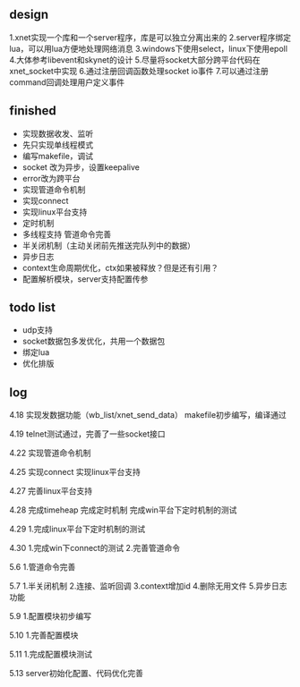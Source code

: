 ## design
1.xnet实现一个库和一个server程序，库是可以独立分离出来的
2.server程序绑定lua，可以用lua方便地处理网络消息
3.windows下使用select，linux下使用epoll
4.大体参考libevent和skynet的设计
5.尽量将socket大部分跨平台代码在xnet_socket中实现
6.通过注册回调函数处理socket io事件
7.可以通过注册command回调处理用户定义事件

## finished
* 实现数据收发、监听
* 先只实现单线程模式
* 编写makefile，调试
* socket 改为异步，设置keepalive
* error改为跨平台
* 实现管道命令机制
* 实现connect
* 实现linux平台支持
* 定时机制
* 多线程支持 管道命令完善
* 半关闭机制（主动关闭前先推送完队列中的数据）
* 异步日志
* context生命周期优化，ctx如果被释放？但是还有引用？
* 配置解析模块，server支持配置传参

## todo list

* udp支持
* socket数据包多发优化，共用一个数据包
* 绑定lua
* 优化排版

## log
4.18
实现发数据功能（wb_list/xnet_send_data）
makefile初步编写，编译通过

4.19
telnet测试通过，完善了一些socket接口

4.22
实现管道命令机制

4.25
实现connect
实现linux平台支持

4.27
完善linux平台支持

4.28
完成timeheap
完成定时机制
完成win平台下定时机制的测试

4.29
1.完成linux平台下定时机制的测试

4.30
1.完成win下connect的测试
2.完善管道命令

5.6
1.管道命令完善

5.7
1.半关闭机制
2.连接、监听回调
3.context增加id
4.删除无用文件
5.异步日志功能

5.9
1.配置模块初步编写

5.10
1.完善配置模块

5.11
1.完成配置模块测试

5.13
server初始化配置、代码优化完善